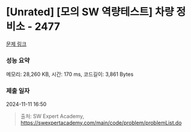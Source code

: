 # [Unrated] [모의 SW 역량테스트] 차량 정비소 - 2477 

[문제 링크](https://swexpertacademy.com/main/code/problem/problemDetail.do?contestProbId=AV6c6bgaIuoDFAXy) 

### 성능 요약

메모리: 28,260 KB, 시간: 170 ms, 코드길이: 3,861 Bytes

### 제출 일자

2024-11-11 16:50



> 출처: SW Expert Academy, https://swexpertacademy.com/main/code/problem/problemList.do